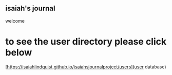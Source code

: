 ## isaiah's journal
welcome

# to see the user directory please click below
[https://isaiahlindquist.github.io/isaiahsjournalproject/users](user database)
